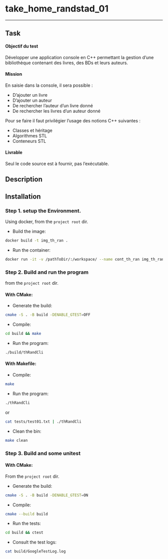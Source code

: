 # take_home_randstad_01
***

## Task

#### Objectif du test
Développer une application console en C++ permettant la gestion d’une bibliothèque contenant des livres, des BDs
et leurs auteurs.

#### Mission
En saisie dans la console, il sera possible :
- D’ajouter un livre
- D’ajouter un auteur
- De rechercher l’auteur d’un livre donné
- De rechercher les livres d’un auteur donné


Pour se faire il faut privilégier l’usage des notions
C++ suivantes :
- Classes et héritage
- Algorithmes STL
- Conteneurs STL


#### Livrable
Seul le code source est à fournir, pas l’exécutable.

## Description

## Installation

### Step 1. setup the Environment.
Using docker, from the ``project root`` dir.
- Build the image:
```bash
docker build -t img_th_ran .
```


- Run the container:
```bash
docker run -it -v /pathToDir/:/workspace/ --name cont_th_ran img_th_ran /bin/bash
```

### Step 2. Build and run the program
from the ``project root`` dir.


#### With CMake:
- Generate the build:
```bash
cmake -S . -B build -DENABLE_GTEST=OFF
```

- Compile:
```bash
cd build && make
```

- Run the program:
```bash
./build/thRandCli
```

#### With Makefile:
- Compile:
```bash
make
```
- Run the program:
```bash
./thRandCli
```
or
```bash
cat tests/test01.txt | ./thRandCli
```

- Clean the bin:
```bash
make clean
```

### Step 3. Build and some unitest

#### With CMake:

From the ``project root`` dir.
- Generate the build:
```bash
cmake -S . -B build -DENABLE_GTEST=ON
```

- Compile:
```bash
cmake --build build
```
- Run the tests:
```bash
cd build && ctest
```

- Consult the test logs: 

```bash
cat build/GoogleTestLog.log
```
